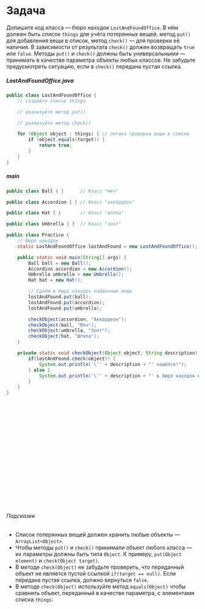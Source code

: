 # Задача

Допишите код класса — бюро находок `LostAndFoundOffice`. В нём должен быть список `things` для учёта потерянных
вещей, метод `put()` для добавления вещи в список, метод `check()` — для проверки её наличия. В зависимости от
результата `check()` должен возвращать `true` или `false`. Методы `put()` и `check()` должны быть универсальными — 
принимать в качестве параметра объекты любых классов. 
Не забудьте предусмотреть ситуацию, если в `check()` передана пустая ссылка.

##### LostAndFoundOffice.java
```java
public class LostAndFoundOffice {
    // создайте список things

    // реализуйте метод put()

    // реализуйте метод check()

    for (Object object : things) { // логика проверки вещи в списке
        if (object.equals(target)) {
            return true;
        }
    }
}
```

##### main
```java
public class Ball { }      // Класс "мяч"
```
```java
public class Accordion { } // Класс "аккордеон"
```
```java
public class Hat { }       // Класс "шляпа"
```
```java
public class Umbrella { }  // Класс "зонт"
```

```java
public class Practice {
    // Бюро находок
    static LostAndFoundOffice lostAndFound = new LostAndFoundOffice();

    public static void main(String[] args) {
        Ball ball = new Ball();
        Accordion accordion = new Accordion();
        Umbrella umbrella = new Umbrella();
        Hat hat = new Hat();

        // Сдаём в бюро находок найденные вещи
        lostAndFound.put(ball);
        lostAndFound.put(accordion);
        lostAndFound.put(umbrella);

        checkObject(accordion, "Aккордеон");
        checkObject(ball, "Мяч");
        checkObject(umbrella, "Зонт");
        checkObject(hat, "Шляпа");
    }

    private static void checkObject(Object object, String description) {
        if(lostAndFound.check(object)) {
            System.out.println('\'' + description + "' нашёлся!");
        } else {
            System.out.println('\'' + description + "' в бюро находок никто не приносил :(");
        }
    }
}
```




<br>
<br>
<br>
<br>
<br>
<br>
<br>
<br>
<br>
<br>
<br>
<br>
<br>
<br>
<br>
<br>

###### Подсказки
* Список потерянных вещей должен хранить любые объекты — `ArrayList<Object>`.
* Чтобы методы `put()` и `check()` принимали объект любого класса — их параметры должны быть типа `Object`. 
К примеру, `put(Object element)` и `check(Object target)`.
* В методе `check(Object)` не забудьте проверить, что переданный объект не является пустой ссылкой `if(target == null)`. Если передана пустая ссылка, должно вернуться `false`.
* В методе `check(Object)` используйте метод `equals(Object)` чтобы сравнить объект, переданный в качестве параметра, с элементами списка `things`.
